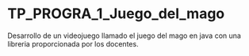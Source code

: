 # TP_PROGRA_1_Juego_del_mago
Desarrollo de un videojuego llamado el juego del mago en java con una libreria proporcionada por los docentes.

